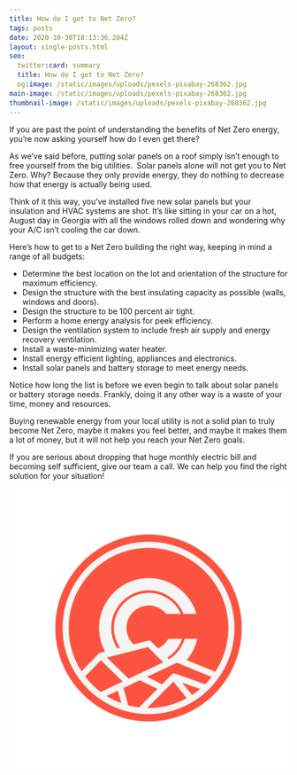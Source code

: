 ```yaml
---
title: How do I get to Net Zero?
tags: posts
date: 2020-10-30T18:13:36.204Z
layout: single-posts.html
seo:
  twitter:card: summary
  title: How do I get to Net Zero?
  og:image: /static/images/uploads/pexels-pixabay-268362.jpg
main-image: /static/images/uploads/pexels-pixabay-268362.jpg
thumbnail-image: /static/images/uploads/pexels-pixabay-268362.jpg
---
```

If you are past the point of understanding the benefits of Net Zero energy, you’re now asking yourself how do I even get there? 

As we’ve said before, putting solar panels on a roof simply isn’t enough to free yourself from the big utilities.  Solar panels alone will not get you to Net Zero. Why? Because they only provide energy, they do nothing to decrease how that energy is actually being used. 

Think of it this way, you’ve installed five new solar panels but your insulation and HVAC systems are shot. It’s like sitting in your car on a hot, August day in Georgia with all the windows rolled down and wondering why your A/C isn’t cooling the car down. 

Here’s how to get to a Net Zero building the right way, keeping in mind a range of all budgets:

* Determine the best location on the lot and orientation of the structure for maximum efficiency.
* Design the structure with the best insulating capacity as possible (walls, windows and doors).
* Design the structure to be 100 percent air tight.
* Perform a home energy analysis for peek efficiency.  
* Design the ventilation system to include fresh air supply and energy recovery ventilation.
* Install a waste-minimizing water heater.
* Install energy efficient lighting, appliances and electronics.
* Install solar panels and battery storage to meet energy needs.

Notice how long the list is before we even begin to talk about solar panels or battery storage needs. Frankly, doing it any other way is a waste of your time, money and resources. 

Buying renewable energy from your local utility is not a solid plan to truly become Net Zero, maybe it makes you feel better, and maybe it makes them a lot of money, but it will not help you reach your Net Zero goals.

If you are serious about dropping that huge monthly electric bill and becoming self sufficient, give our team a call. We can help you find the right solution for your situation!

![](/static/images/uploads/cc-icon02-1-.png)
